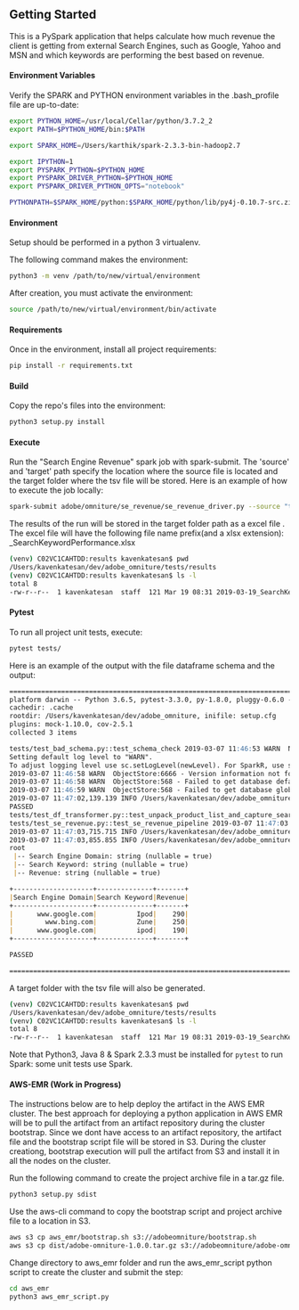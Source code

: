## Getting Started
This is a PySpark application that helps calculate how much revenue the client is getting from external Search Engines,
such as Google, Yahoo and MSN and which keywords are performing the best based on revenue.

#### Environment Variables
Verify the SPARK and PYTHON environment variables in the .bash_profile file are up-to-date:
```bash
export PYTHON_HOME=/usr/local/Cellar/python/3.7.2_2
export PATH=$PYTHON_HOME/bin:$PATH

export SPARK_HOME=/Users/karthik/spark-2.3.3-bin-hadoop2.7

export IPYTHON=1
export PYSPARK_PYTHON=$PYTHON_HOME
export PYSPARK_DRIVER_PYTHON=$PYTHON_HOME
export PYSPARK_DRIVER_PYTHON_OPTS="notebook"

PYTHONPATH=$SPARK_HOME/python:$SPARK_HOME/python/lib/py4j-0.10.7-src.zip
```

#### Environment
Setup should be performed in a python 3 virtualenv.

The following command makes the environment:
```bash
python3 -m venv /path/to/new/virtual/environment
```

After creation, you must activate the environment:
```bash
source /path/to/new/virtual/environment/bin/activate
```

#### Requirements
Once in the environment, install all project requirements:
```bash
pip install -r requirements.txt
```

#### Build
Copy the repo's files into the environment:
```bash
python3 setup.py install
```

#### Execute
Run the "Search Engine Revenue" spark job with spark-submit. The 'source' and 'target' path specify the location where the source file is located and the target folder where
the tsv file will be stored.
Here is an example of how to execute the job locally:
```bash
spark-submit adobe/omniture/se_revenue/se_revenue_driver.py --source "tests/resources/data.sql" --target "tests/results/"
```
The results of the run will be stored in the target folder path as a excel file . The excel file will have the following file name prefix(and a xlsx extension): <DATE>_SearchKeywordPerformance.xlsx
```bash
(venv) C02VC1CAHTDD:results kavenkatesan$ pwd
/Users/kavenkatesan/dev/adobe_omniture/tests/results
(venv) C02VC1CAHTDD:results kavenkatesan$ ls -l
total 8
-rw-r--r--  1 kavenkatesan  staff  121 Mar 19 08:31 2019-03-19_SearchKeywordPerformance.tsv
```

#### Pytest

To run all project unit tests, execute:
```bash
pytest tests/
```
Here is an example of the output with the file dataframe schema and the output:
```markdown
==================================================================================================================== test session starts =====================================================================================================================
platform darwin -- Python 3.6.5, pytest-3.3.0, py-1.8.0, pluggy-0.6.0 -- /Users/kavenkatesan/dev/adobe_omniture/venv/bin/python
cachedir: .cache
rootdir: /Users/kavenkatesan/dev/adobe_omniture, inifile: setup.cfg
plugins: mock-1.10.0, cov-2.5.1
collected 3 items                                                                                                                                                                                                                                            

tests/test_bad_schema.py::test_schema_check 2019-03-07 11:46:53 WARN  NativeCodeLoader:62 - Unable to load native-hadoop library for your platform... using builtin-java classes where applicable
Setting default log level to "WARN".
To adjust logging level use sc.setLogLevel(newLevel). For SparkR, use setLogLevel(newLevel).
2019-03-07 11:46:58 WARN  ObjectStore:6666 - Version information not found in metastore. hive.metastore.schema.verification is not enabled so recording the schema version 1.2.0
2019-03-07 11:46:58 WARN  ObjectStore:568 - Failed to get database default, returning NoSuchObjectException
2019-03-07 11:46:59 WARN  ObjectStore:568 - Failed to get database global_temp, returning NoSuchObjectException
2019-03-07 11:47:02,139.139 INFO /Users/kavenkatesan/dev/adobe_omniture/tests/test_bad_schema.py test_bad_schema - test_schema_check: Corrupt Recoreds Received: 1
PASSED                                                                                                                                                                                                     [ 33%]
tests/test_df_transformer.py::test_unpack_product_list_and_capture_search_keyword PASSED                                                                                                                                                               [ 66%]
tests/test_se_revenue.py::test_se_revenue_pipeline 2019-03-07 11:47:03 WARN  CacheManager:66 - Asked to cache already cached data.
2019-03-07 11:47:03,715.715 INFO /Users/kavenkatesan/dev/adobe_omniture/adobe/omniture/se_revenue/se_revenue_driver.py se_revenue_driver - run_job: Corrupt Recoreds Received: 0
2019-03-07 11:47:03,855.855 INFO /Users/kavenkatesan/dev/adobe_omniture/adobe/omniture/se_revenue/se_revenue_driver.py se_revenue_driver - run_job: Records Processed: 21
root
 |-- Search Engine Domain: string (nullable = true)
 |-- Search Keyword: string (nullable = true)
 |-- Revenue: string (nullable = true)

+--------------------+--------------+-------+                                   
|Search Engine Domain|Search Keyword|Revenue|
+--------------------+--------------+-------+
|      www.google.com|          Ipod|    290|
|        www.bing.com|          Zune|    250|
|      www.google.com|          ipod|    190|
+--------------------+--------------+-------+

PASSED                                                                                                                                                                                              [100%]

================================================================================================================= 3 passed in 20.59 seconds ==================================================================================================================
```
A target folder with the tsv file will also be generated.
```bash
(venv) C02VC1CAHTDD:results kavenkatesan$ pwd
/Users/kavenkatesan/dev/adobe_omniture/tests/results
(venv) C02VC1CAHTDD:results kavenkatesan$ ls -l
total 8
-rw-r--r--  1 kavenkatesan  staff  121 Mar 19 08:31 2019-03-19_SearchKeywordPerformance.tsv
```

Note that Python3, Java 8 & Spark 2.3.3 must be installed for `pytest` to run Spark: some unit tests use Spark.



#### AWS-EMR (Work in Progress)
The instructions below are to help deploy the artifact in the AWS EMR cluster. The best approach for deploying a python
application in AWS EMR will be to pull the artifact from an artifact repository during the cluster bootstrap. Since we
dont have access to an artifact repository, the artifact file and the bootstrap script file will be stored in S3. During the
cluster creationg, bootstrap execution will pull the artifact from S3 and install it in all the nodes on the cluster.

Run the following command to create the project archive file in a tar.gz file.
```bash
python3 setup.py sdist
```
Use the aws-cli command to copy the bootstrap script and project archive file to a location in S3.
```bash
aws s3 cp aws_emr/bootstrap.sh s3://adobeomniture/bootstrap.sh
aws s3 cp dist/adobe-omniture-1.0.0.tar.gz s3://adobeomniture/adobe-omniture-1.0.0.tar.gz
```
Change directory to aws_emr folder and run the aws_emr_script python script to create the cluster and submit the step:
```bash
cd aws_emr
python3 aws_emr_script.py
```
